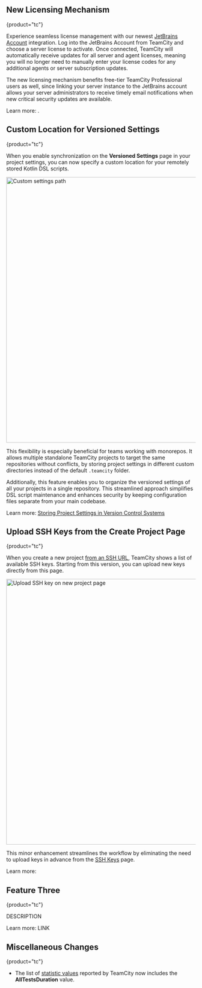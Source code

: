[//]: # (title: What's New in TeamCity On-Premises 2024.07)

<chunk include-id="2024-07-tc">

## New Licensing Mechanism
{product="tc"}

Experience seamless license management with our newest [JetBrains Account](https://account.jetbrains.com/licenses) integration. Log into the JetBrains Account from TeamCity and choose a server license to activate. Once connected, TeamCity will automatically receive updates for all server and agent licenses, meaning you will no longer need to manually enter your license codes for any additional agents or server subscription updates.

The new licensing mechanism benefits free-tier TeamCity Professional users as well, since linking your server instance to the JetBrains account allows your server administrators to receive timely email notifications when new critical security updates are available.

Learn more: [](manage-teamcity-license.md).

## Custom Location for Versioned Settings
{product="tc"}

When you enable synchronization on the **Versioned Settings** page in your project settings, you can now specify a custom location for your remotely stored Kotlin DSL scripts.

<img src="dk-vcs-settings-custompath.png" width="706" alt="Custom settings path"/>

This flexibility is especially beneficial for teams working with monorepos. It allows multiple standalone TeamCity projects to target the same repositories without conflicts, by storing project settings in different custom directories instead of the default `.teamcity` folder.

Additionally, this feature enables you to organize the versioned settings of all your projects in a single repository. This streamlined approach simplifies DSL script maintenance and enhances security by keeping configuration files separate from your main codebase.

Learn more: [Storing Project Settings in Version Control Systems](storing-project-settings-in-version-control.md#Custom+Settings+Path)



## Upload SSH Keys from the Create Project Page
{product="tc"}

When you create a new project [from an SSH URL](creating-and-editing-projects.md#Creating+project+pointing+to+repository+URL), TeamCity shows a list of available SSH keys. Starting from this version, you can upload new keys directly from this page.

<img src="dk-ssh-on-new-project.png" width="706" alt="Upload SSH key on new project page"/>

This minor enhancement streamlines the workflow by eliminating the need to upload keys in advance from the [SSH Keys](ssh-keys-management.md#Upload+New+SSH+Keys+to+a+Project) page.

Learn more: [](ssh-keys-management.md#Upload+SSH+Keys+to+TeamCity+Server)




## Feature Three
{product="tc"}

DESCRIPTION

Learn more: LINK


## Miscellaneous Changes
{product="tc"}

* The list of [statistic values](custom-chart.md#Default+Statistics+Values+Provided+by+TeamCity) reported by TeamCity now includes the **AllTestsDuration** value.


</chunk>

